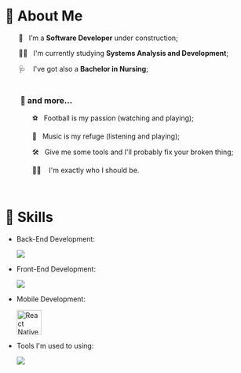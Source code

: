 
#   :notebook: About Me

&nbsp; &nbsp; &nbsp; &nbsp;🌱&nbsp; &nbsp;I’m a **Software Developer** under construction; <br/>

&nbsp; &nbsp; &nbsp; &nbsp;👩‍💻&nbsp; &nbsp;I'm currently studying **Systems Analysis and Development**; <br/>

&nbsp; &nbsp; &nbsp; &nbsp;🩺&nbsp; &nbsp; I've got also a **Bachelor in Nursing**; <br/>
&nbsp;

### &nbsp; &nbsp; &nbsp; &nbsp;  :open_book:  and more...

&nbsp; &nbsp; &nbsp; &nbsp;&nbsp; &nbsp; &nbsp; &nbsp;⚽&nbsp; &nbsp;Football is my passion (watching and playing);<br/> 

&nbsp; &nbsp; &nbsp; &nbsp;&nbsp; &nbsp; &nbsp; &nbsp;🎵&nbsp; &nbsp;Music is my refuge (listening and playing);<br/>

&nbsp; &nbsp; &nbsp; &nbsp;&nbsp; &nbsp; &nbsp; &nbsp;:hammer_and_wrench:&nbsp; &nbsp;Give me some tools and I'll probably fix your broken thing;<br/>

&nbsp; &nbsp; &nbsp; &nbsp;&nbsp; &nbsp; &nbsp; &nbsp;:rainbow_flag: &nbsp; &nbsp;I'm exactly who I should be.<br/>


&nbsp; 

# 🚀 Skills

- Back-End Development:
&nbsp; &nbsp; &nbsp; &nbsp;&nbsp; &nbsp; &nbsp; &nbsp;<p>
  <a href="https://skillicons.dev">
    <img src="https://skillicons.dev/icons?i=java,nodejs,nestjs,typescript,kafka,rabbitmq,gcp&theme=light" />
  </a>
</p>

- Front-End Development:
&nbsp; &nbsp; &nbsp; &nbsp;&nbsp; &nbsp; &nbsp; &nbsp;<p>
  <a href="https://skillicons.dev">
    <img src="https://skillicons.dev/icons?i=html,css,js,ts,react&theme=light" />
  </a>
</p>

- Mobile Development:
&nbsp; &nbsp; &nbsp; &nbsp;&nbsp; &nbsp; &nbsp; &nbsp;<p>
  <a href="https://skillicons.dev">
    <img src="https://upload.vectorlogo.zone/logos/reactnativedev/images/199b2976-954e-4e42-8d79-12a784e2cdf9.svg" width="50" height="50" alt="React Native"/>
  </a>
</p>

- Tools I'm used to using:
&nbsp; &nbsp; &nbsp; &nbsp;&nbsp; &nbsp; &nbsp; &nbsp;<p>
  <a href="https://skillicons.dev">
    <img src="https://skillicons.dev/icons?i=git,powershell,vscode,postman,linux,ps,figma,insomnia,pgadmin4,atlasdb&theme=light" />
  </a>
</p>

&nbsp; 
 
